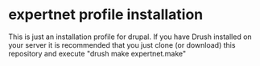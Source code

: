 expertnet profile installation
==============================

This is just an installation profile for drupal. If you have Drush installed on your server it is recommended that you just clone (or download) this repository and execute "drush make expertnet.make" 
